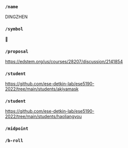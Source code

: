 ### `/name`
DINGZHEN
### `/symbol`
👴
### `/proposal`
https://edstem.org/us/courses/28207/discussion/2141854
### `/student`
https://github.com/ese-detkin-lab/ese5190-2022/tree/main/students/akiyamask
### `/student`
https://github.com/ese-detkin-lab/ese5190-2022/tree/main/students/haoliangyou
### `/midpoint`
### `/b-roll`
